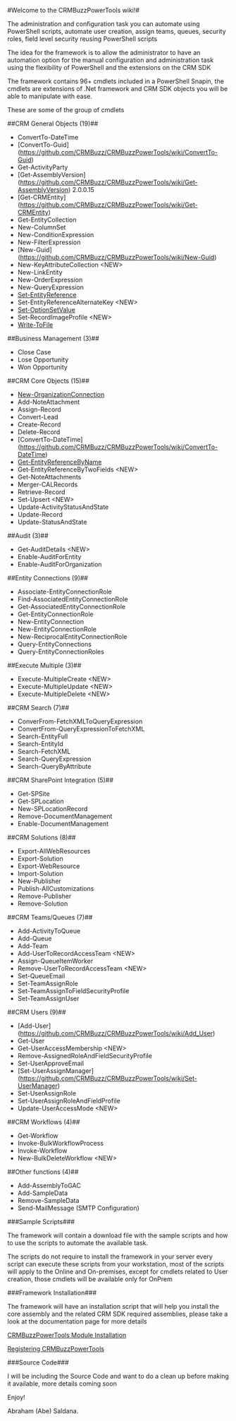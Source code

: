 #Welcome to the CRMBuzzPowerTools wiki!#

The administration and configuration task you can automate using PowerShell scripts, automate user creation, assign teams, queues, security roles, field level security reusing PowerShell scripts

The idea for the framework is to allow the administrator to have an automation option for the manual configuration and administration task using the flexibility of PowerShell and the extensions on the CRM SDK

The framework contains 96+ cmdlets included in a PowerShell Snapin, the cmdlets are extensions of .Net framework and CRM SDK objects you will be able to manipulate with ease. 

These are some of the group of cmdlets 

##CRM General Objects (19)##
* ConvertTo-DateTime
* [ConvertTo-Guid] (https://github.com/CRMBuzz/CRMBuzzPowerTools/wiki/ConvertTo-Guid)
* Get-ActivityParty
* [Get-AssemblyVersion] (https://github.com/CRMBuzz/CRMBuzzPowerTools/wiki/Get-AssemblyVersion) 2.0.0.15
* [Get-CRMEntity] (https://github.com/CRMBuzz/CRMBuzzPowerTools/wiki/Get-CRMEntity)
* Get-EntityCollection
* New-ColumnSet
* New-ConditionExpression
* New-FilterExpression
* [New-Guid] (https://github.com/CRMBuzz/CRMBuzzPowerTools/wiki/New-Guid)
* New-KeyAttributeCollection \<NEW\>
* New-LinkEntity
* New-OrderExpression
* New-QueryExpression
* [Set-EntityReference](https://github.com/CRMBuzz/CRMBuzzPowerTools/wiki/Set-EntityReference)
* Set-EntityReferenceAlternateKey  \<NEW\>
* [Set-OptionSetValue](https://github.com/CRMBuzz/CRMBuzzPowerTools/wiki/Set-OptionSetValue)
* Set-RecordImageProfile  \<NEW\>
* [Write-ToFile](https://github.com/CRMBuzz/CRMBuzzPowerTools/wiki/Write-ToFile)


##Business Management (3)##
* Close Case
* Lose Opportunity
* Won Opportunity


##CRM Core Objects (15)##
* [New-OrganizationConnection](https://github.com/CRMBuzz/CRMBuzzPowerTools/wiki/New-OrganizationConnection)
* Add-NoteAttachment
* Assign-Record
* Convert-Lead
* Create-Record
* Delete-Record
* [ConvertTo-DateTime] (https://github.com/CRMBuzz/CRMBuzzPowerTools/wiki/ConvertTo-DateTime)
* [Get-EntityReferenceByName](https://github.com/CRMBuzz/CRMBuzzPowerTools/wiki/Get-EntityReferenceByName)
* Get-EntityReferenceByTwoFields  \<NEW\>
* Get-NoteAttachments
* Merger-CALRecords
* Retrieve-Record
* Set-Upsert  \<NEW\>
* Update-ActivityStatusAndState
* Update-Record
* Update-StatusAndState


##Audit (3)##
* Get-AuditDetails  \<NEW\>
* Enable-AuditForEntity
* Enable-AuditForOrganization

##Entity Connections (9)##
* Associate-EntityConnectionRole
* Find-AssociatedEntityConnectionRole
* Get-AssociatedEntityConnectionRole
* Get-EntityConnectionRole
* New-EntityConnection
* New-EntityConnectionRole
* New-ReciprocalEntityConnectionRole
* Query-EntityConnections
* Query-EntityConnectionRoles

##Execute Multiple (3)##
* Execute-MultipleCreate   \<NEW\>
* Execute-MultipleUpdate   \<NEW\>
* Execute-MultipleDelete   \<NEW\>

##CRM Search (7)##
* ConverFrom-FetchXMLToQueryExpression
* ConvertFrom-QueryExpressionToFetchXML
* Search-EntityFull
* Search-EntityId
* Search-FetchXML
* Search-QueryExpression
* Search-QueryByAttribute

##CRM SharePoint Integration (5)##
* Get-SPSite
* Get-SPLocation
* New-SPLocationRecord
* Remove-DocumentManagement
* Enable-DocumentManagement

##CRM Solutions (8)##
* Export-AllWebResources
* Export-Solution
* Export-WebResource
* Import-Solution
* New-Publisher
* Publish-AllCustomizations
* Remove-Publisher
* Remove-Solution

##CRM Teams/Queues (7)##
* Add-ActivityToQueue
* Add-Queue
* Add-Team
* Add-UserToRecordAccessTeam   \<NEW\>
* Assign-QueueItemWorker
* Remove-UserToRecordAccessTeam  \<NEW\>
* Set-QueueEmail
* Set-TeamAssignRole
* Set-TeamAssignToFieldSecurityProfile
* Set-TeamAssignUser

##CRM Users (9)##
* [Add-User] (https://github.com/CRMBuzz/CRMBuzzPowerTools/wiki/Add_User)
* Get-User
* Get-UserAccessMembership  \<NEW\>
* Remove-AssignedRoleAndFieldSecurityProfile
* Set-UserApproveEmail
* [Set-UserAssignManager] (https://github.com/CRMBuzz/CRMBuzzPowerTools/wiki/Set-UserManager)
* Set-UserAssignRole
* Set-UserAssignRoleAndFieldProfile
* Update-UserAccessMode  \<NEW\>

##CRM Workflows (4)##
* Get-Workflow
* Invoke-BulkWorkflowProcess
* Invoke-Workflow
* New-BulkDeleteWorkflow \<NEW\>

##Other functions (4)##
* Add-AssemblyToGAC
* Add-SampleData
* Remove-SampleData
* Send-MailMessage (SMTP Configuration)



###Sample Scripts###

The framework will contain a download file with the sample scripts and how to use the scripts to automate the available task.

The scripts do not require to install the framework in your server every script can execute these scripts from your workstation, most of the scripts will apply to the Online and On-premises, except for cmdlets related to User creation, those cmdlets will be available only for OnPrem

###Framework Installation###

The framework will have an installation script that will help you install the core assembly and the related CRM SDK required assemblies, please take a look at the documentation page for more details

[CRMBuzzPowerTools Module Installation](https://github.com/CRMBuzz/CRMBuzzPowerTools/wiki/Module-Installation)

[Registering CRMBuzzPowerTools](http://www.crmbuzz.co/crmbuzzpowertoolsmoduleinstallation/)


###Source Code###

I will be including the Source Code and want to do a clean up before making it available, more details coming soon

Enjoy!

Abraham (Abe) Saldana.